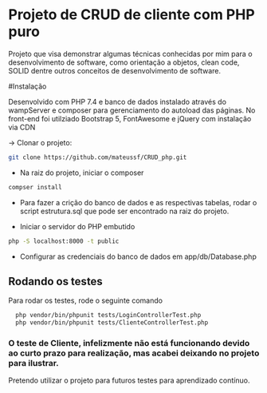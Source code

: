 
# Projeto de CRUD de cliente com PHP puro

Projeto que visa demonstrar algumas técnicas conhecidas por mim para o desenvolvimento de software, como orientação a objetos, clean code, SOLID dentre outros conceitos de desenvolvimento de software.

#Instalação

Desenvolvido com PHP 7.4 e banco de dados instalado através do wampServer e composer para gerenciamento do autoload das páginas. No front-end foi utilziado Bootstrap 5, FontAwesome e jQuery com instalação via CDN

-> Clonar o projeto:

```bash
git clone https://github.com/mateussf/CRUD_php.git
```

- Na raiz do projeto, iniciar o composer

```bash
compser install
```

- Para fazer a crição do banco de dados e as respectivas tabelas, rodar o script estrutura.sql que pode ser encontrado na raiz do projeto.


- Iniciar o servidor do PHP embutido
```bash
php -S localhost:8000 -t public
```

- Configurar as credenciais do banco de dados em app/db/Database.php



## Rodando os testes

Para rodar os testes, rode o seguinte comando

```bash
  php vendor/bin/phpunit tests/LoginControllerTest.php
  php vendor/bin/phpunit tests/ClienteControllerTest.php
```

### O teste de Cliente, infelizmente não está funcionando devido ao curto prazo para realização, mas acabei deixando no projeto para ilustrar.

Pretendo utilizar o projeto para futuros testes para aprendizado contínuo.
